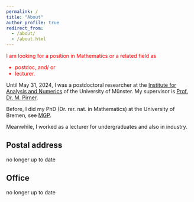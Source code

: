 ```yaml
---
permalink: /
title: "About"
author_profile: true
redirect_from: 
  - /about/
  - /about.html
---
```

<p style="color:red">I am looking for a position in Mathematics or a related field as
<ul style="color:red">
<li>postdoc, and/ or</li>
<li>lecturer.</li>
</ul>
</p>

Until May 31, 2024, I was a postdoctoral researcher at the [Institute for Analysis and Numerics](https://www.uni-muenster.de/AMM/en/index.shtml) of the University of Münster. My supervisor is [Prof. Dr. M. Pirner](https://www.uni-muenster.de/AMM/en/Pirner/index.shtml).

Before, I did my PhD (Dr. rer. nat. in Mathematics) at the University of Bremen, see [MGP](https://www.mathgenealogy.org/id.php?id=277103).

Meanwhile, I worked as a lecturer for undergraduates and also in industry.
<!-- <h2 id="postal">Postal address</h2> -->
## Postal address
no longer up to date

<!-- <h2 id="office">Office</h2> -->
## Office
no longer up to date



 










 

